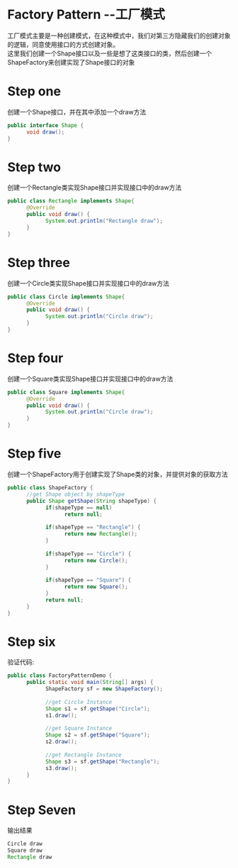 # Factory Pattern --工厂模式
工厂模式主要是一种创建模式，在这种模式中，我们对第三方隐藏我们的创建对象的逻辑，同意使用接口的方式创建对象。  
这里我们创建一个Shape接口以及一些是想了这类接口的类，然后创建一个ShapeFactory来创建实现了Shape接口的对象
# Step one
创建一个Shape接口，并在其中添加一个draw方法
```Java
public interface Shape {
	  void draw();
}
```
# Step two
创建一个Rectangle类实现Shape接口并实现接口中的draw方法
```Java
public class Rectangle implements Shape{
	  @Override
	  public void draw() {
		    System.out.println("Rectangle draw");
	  }
}
```
# Step three
创建一个Circle类实现Shape接口并实现接口中的draw方法
```Java
public class Circle implements Shape{
	  @Override
	  public void draw() {
		    System.out.println("Circle draw");
	  }
}
```
# Step four
创建一个Square类实现Shape接口并实现接口中的draw方法
```Java
public class Square implements Shape{
	  @Override
	  public void draw() {
		    System.out.println("Circle draw");
	  }
}
```
# Step five
创建一个ShapeFactory用于创建实现了Shape类的对象，并提供对象的获取方法
```Java
public class ShapeFactory {
	  //get Shape object by shapeType
	  public Shape getShape(String shapeType) {
		    if(shapeType == null)
			      return null;
		
		    if(shapeType == "Rectangle") {
			      return new Rectangle();
		    }
		
		    if(shapeType == "Circle") {
			      return new Circle();
		    }
		
		    if(shapeType == "Square") {
			      return new Square();
		    }
		    return null;
	  }
}
```
# Step six
验证代码:
```Java
public class FactoryPatternDemo {
	  public static void main(String[] args) {
		    ShapeFactory sf = new ShapeFactory();
        
		    //get Circle Instance
		    Shape s1 = sf.getShape("Circle");
		    s1.draw();
		
		    //get Square Instance
		    Shape s2 = sf.getShape("Square");
		    s2.draw();
		
		    //get Rectangle Instance
		    Shape s3 = sf.getShape("Rectangle");
		    s3.draw();
	  }
}
```
# Step Seven
输出结果
```Java
Circle draw
Square draw
Rectangle draw
```

